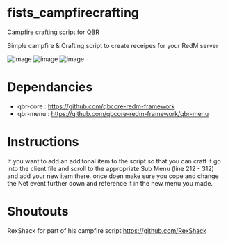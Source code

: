 # fists_campfirecrafting
Campfire crafting script for QBR

Simple campfire & Crafting script to create receipes for your RedM server

![image](https://user-images.githubusercontent.com/92045818/173197801-01928c4d-e4e3-415c-9ff0-6413806a6e11.png)
![image](https://user-images.githubusercontent.com/92045818/173197819-9168edda-953e-4426-b935-3cfee6d69f73.png)
![image](https://user-images.githubusercontent.com/92045818/173197843-1e40bfb2-ee8b-489a-ab64-e1ce38fc165a.png)

# Dependancies
- qbr-core : https://github.com/qbcore-redm-framework
- qbr-menu : https://github.com/qbcore-redm-framework/qbr-menu

# Instructions

If you want to add an additonal item to the script so that you can craft it go into the client file and scroll to the appropriate Sub Menu (line 212 - 312) and add your new item there. once doen make sure you cope and change the Net event further down and reference it in the new menu you made.

# Shoutouts
RexShack for part of his campfire script https://github.com/RexShack

 
